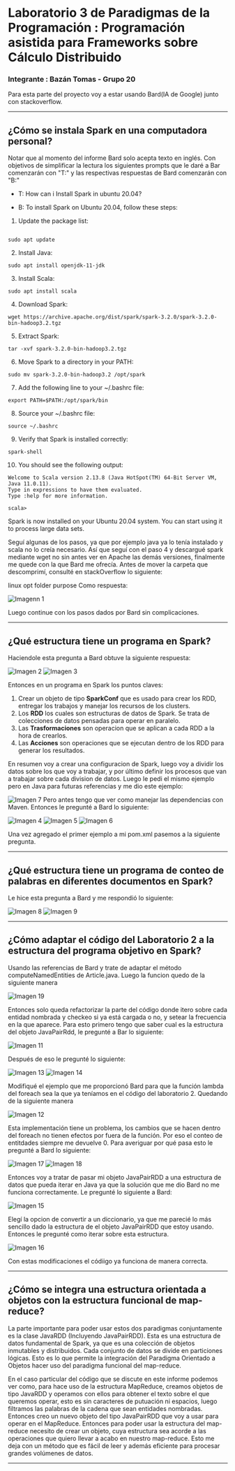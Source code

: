 # Laboratorio 3 de Paradigmas de la Programación : Programación asistida para Frameworks sobre Cálculo Distribuido

### Integrante : Bazán Tomas - Grupo 20

Para esta parte del proyecto voy a estar usando Bard(IA de Google) junto con stackoverflow. 

---

## ¿Cómo se instala Spark en una computadora personal? 

Notar que al momento del informe Bard solo acepta texto en inglés. Con objetivos de simplificar la lectura los siguientes prompts que le daré a Bar comenzarán con "T:" y las respectivas respuestas de Bard comenzarán con "B:"

- T: How can i Install Spark in ubuntu 20.04?

- B: To install Spark on Ubuntu 20.04, follow these steps:

1. Update the package list:

```

sudo apt update

```
2. Install Java:
```
sudo apt install openjdk-11-jdk

```
3. Install Scala:
```
sudo apt install scala

```
4. Download Spark:
```
wget https://archive.apache.org/dist/spark/spark-3.2.0/spark-3.2.0-bin-hadoop3.2.tgz

```
5. Extract Spark:
```
tar -xvf spark-3.2.0-bin-hadoop3.2.tgz

```
6. Move Spark to a directory in your PATH:
```
sudo mv spark-3.2.0-bin-hadoop3.2 /opt/spark

```
7. Add the following line to your ~/.bashrc file:
```
export PATH=$PATH:/opt/spark/bin

```
8. Source your ~/.bashrc file:
```
source ~/.bashrc

```
9. Verify that Spark is installed correctly:
```
spark-shell

```
10. You should see the following output:
```
Welcome to Scala version 2.13.8 (Java HotSpot(TM) 64-Bit Server VM, Java 11.0.11).
Type in expressions to have them evaluated.
Type :help for more information.

scala>

```
Spark is now installed on your Ubuntu 20.04 system. You can start using it to process large data sets.


Seguí algunas de los pasos, ya que por ejemplo java ya lo tenía instalado y scala no lo creía necesario. Así que seguí con el paso 4 y descargué spark mediante wget no sin antes ver en Apache las demás versiones, finalmente me quede con la que Bard me ofrecía. Antes de mover la carpeta que descomprimí, consulté en stackOverflow lo siguiente:

linux opt folder purpose
Como respuesta:

![Imagenn 1](./Img/1.png)


Luego continue con los pasos dados por Bard sin complicaciones.

---

## ¿Qué estructura tiene un programa en Spark?

Haciendole esta pregunta a Bard obtuve la siguiente respuesta:

![Imagen 2](./Img/2.png)
![Imagen 3](./Img/3.png)

Entonces en un programa en Spark los puntos claves: 
1. Crear un objeto de tipo **SparkConf** que es usado para crear los RDD, entregar los trabajos y manejar los recursos de los clusters. 
2. Los **RDD** los cuales son estructuras de datos de Spark. Se trata de colecciones de datos pensadas para operar en paralelo.
3. Las **Trasformaciones** son operacion que se aplican a cada RDD a la hora de crearlos.
4. Las **Acciones** son operaciones que se ejecutan dentro de los RDD para generar los resultados.

En resumen voy a crear una configuracion de Spark, luego voy a dividir los datos sobre los que voy a trabajar, y por último definir los procesos que van a trabajar sobre cada division de datos. 
Luego le pedi el mismo ejemplo pero en Java para futuras referencias y me dio este ejemplo:

![Imagen 7](./Img/7.png)
Pero antes tengo que ver como manejar las dependencias con Maven. Entonces le pregunté a Bard lo siguiente:

![Imagen 4](./Img/4.png)
![Imagen 5](./Img/5.png)
![Imagen 6](./Img/6.png)

Una vez agregado el primer ejemplo a mi pom.xml pasemos a la siguiente pregunta.

---

## ¿Qué estructura tiene un programa de conteo de palabras en diferentes documentos en Spark?

Le hice esta pregunta a Bard y me respondió lo siguiente:

![Imagen 8](./Img/8.png)
![Imagen 9](./Img/9.png)

---

## ¿Cómo adaptar el código del Laboratorio 2 a la estructura del programa objetivo en Spark?

Usando las referencias de Bard y trate de adaptar el método computeNamedEntities de Article.java. Luego la funcion quedo de la siguiente manera 

![Imagen 19](./Img/19.png)

Entonces solo queda refactorizar la parte del código donde itero sobre cada entidad nombrada y checkeo si ya está cargada o no, y setear la frecuencia en la que aparece. Para esto primero tengo que saber cual es la estructura del objeto JavaPairRdd, le pregunté a Bar lo siguiente:

![Imagen 11](./Img/11.png)

Después de eso le pregunté lo siguiente:

![Imagen 13](./Img/13.png)
![Imagen 14](./Img/14.png)

Modifiqué el ejemplo que me proporcionó Bard para que la función lambda del foreach sea la que ya teníamos en el código del laboratorio 2. Quedando de la siguiente manera

![Imagen 12](./Img/12.png)

Esta implementación tiene un problema, los cambios que se hacen dentro del foreach no tienen efectos por fuera de la función. Por eso el conteo de entitdades siempre me devuelve 0.
Para averiguar por qué pasa esto le pregunté a Bard lo siguiente:

![Imagen 17](./Img/17.png)
![Imagen 18](./Img/18.png)

Entonces voy a tratar de pasar mi objeto JavaPairRDD a una estructura de datos que pueda iterar en Java ya que la solución que me dio Bard no me funciona correctamente. Le pregunté lo siguiente a Bard:

![Imagen 15](./Img/15.png)

Elegí la opcion de convertir a un diccionario, ya que me parecié lo más sencillo dado la estructura de el objeto JavaPairRDD que estoy usando. Entonces le pregunté como iterar sobre esta estructura.

![Imagen 16](./Img/16.png)

Con estas modificaciones el códiigo ya funciona de manera correcta.

---

## ¿Cómo se integra una estructura orientada a objetos con la estructura funcional de map-reduce?

La parte importante para poder usar estos dos paradigmas conjuntamente es la clase JavaRDD (Incluyendo JavaPairRDD). Esta es una estructura de datos fundamental de Spark, ya que es una colección de objetos inmutables y distribuidos. Cada conjunto de datos se divide en particiones lógicas. Esto es lo que permite la integración del Paradigma Orientado a Objetos hacer uso del paradigma funcional del map-reduce. 

En el caso particular del código que se discute en este informe podemos ver como, para hace uso de la estructura MapReduce, creamos objetos de tipo JavaRDD y operamos con ellos para obtener el texto sobre el que queremos operar, esto es sin caracteres de putuación ni espacios, luego filtramos las palabras de la cadena que sean entidades nombradas. Entonces creo un nuevo objeto del tipo JavaPairRDD que voy a usar para operar en el MapReduce. Entonces para poder usar la estructura del map-reduce necesito de crear un objeto, cuya estructura sea acorde a las operaciones que quiero llevar a acabo en nuestro map-reduce. Esto me deja con un método que es fácil de leer y además eficiente para procesar grandes volúmenes de datos.

---
